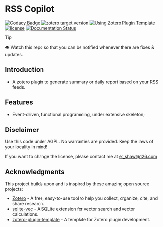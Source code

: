 # RSS Copilot

[![Codacy Badge](https://api.codacy.com/project/badge/Grade/2139eb71de7e4e5eae0a755aa301797e)](https://app.codacy.com/gh/etShaw-zh/RSSCopilot?utm_source=github.com&utm_medium=referral&utm_content=etShaw-zh/RSSCopilot&utm_campaign=Badge_Grade)
[![zotero target version](https://img.shields.io/badge/Zotero-7-green?style=flat-square&logo=zotero&logoColor=CC2936)](https://www.zotero.org)
[![Using Zotero Plugin Template](https://img.shields.io/badge/Using-Zotero%20Plugin%20Template-blue?style=flat-square&logo=github)](https://github.com/windingwind/zotero-plugin-template)
[![license](https://img.shields.io/github/license/etShaw-zh/rsscopilot)](https://github.com/etShaw-zh/rsscopilot/blob/master/LICENSE)
[![Documentation Status](https://readthedocs.org/projects/rsscopilot/badge/?version=latest)](https://rsscopilot.readthedocs.io/en/latest/?badge=latest)

> [!tip]
> 👁 Watch this repo so that you can be notified whenever there are fixes & updates.

## Introduction

- A zotero plugin to generate summary or daily report based on your RSS feeds.

## Features

- Event-driven, functional programming, under extensive skeleton;

## Disclaimer

Use this code under AGPL. No warranties are provided. Keep the laws of your locality in mind!

If you want to change the license, please contact me at <et_shaw@126.com>

## Acknowledgments

This project builds upon and is inspired by these amazing open source projects:

- [Zotero](https://github.com/zotero/zotero) - A free, easy-to-use tool to help you collect, organize, cite, and share research.
- [sqlite-vec](https://github.com/asg017/sqlite-vec) - A SQLite extension for vector search and vector calculations.
- [zotero-plugin-template](https://github.com/windingwind/zotero-plugin-template) - A template for Zotero plugin development.
